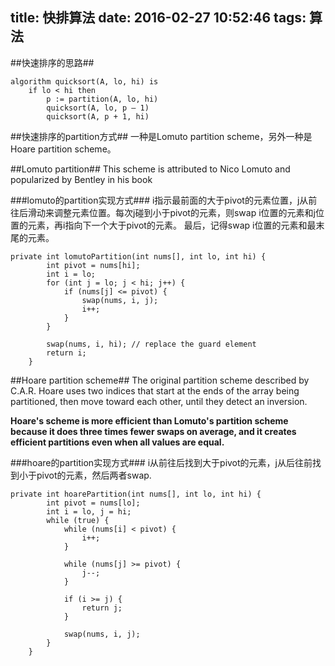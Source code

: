 title: 快排算法
date: 2016-02-27 10:52:46
tags: 算法
---

##快速排序的思路##
```
algorithm quicksort(A, lo, hi) is
    if lo < hi then
        p := partition(A, lo, hi)
        quicksort(A, lo, p – 1)
        quicksort(A, p + 1, hi)
```

##快速排序的partition方式##
一种是Lomuto partition scheme，另外一种是Hoare partition scheme。

##Lomuto partition##
This scheme is attributed to Nico Lomuto and popularized by Bentley in his book

###lomuto的partition实现方式###
i指示最前面的大于pivot的元素位置，j从前往后滑动来调整元素位置。每次j碰到小于pivot的元素，则swap i位置的元素和j位置的元素，再i指向下一个大于pivot的元素。
最后，记得swap i位置的元素和最末尾的元素。

```
private int lomutoPartition(int nums[], int lo, int hi) {
        int pivot = nums[hi];
        int i = lo;
        for (int j = lo; j < hi; j++) {
            if (nums[j] <= pivot) {
                swap(nums, i, j);
                i++;
            }
        }

        swap(nums, i, hi); // replace the guard element
        return i;
    }
```

##Hoare partition scheme##
The original partition scheme described by C.A.R. Hoare uses two indices that start at the ends of the array being partitioned, then move toward each other, until they detect an inversion.

**Hoare's scheme is more efficient than Lomuto's partition scheme because it does three times fewer swaps on average, and it creates efficient partitions even when all values are equal.**

###hoare的partition实现方式###
i从前往后找到大于pivot的元素，j从后往前找到小于pivot的元素，然后两者swap.

```
private int hoarePartition(int nums[], int lo, int hi) {
        int pivot = nums[lo];
        int i = lo, j = hi;
        while (true) {
            while (nums[i] < pivot) {
                i++;
            }

            while (nums[j] >= pivot) {
                j--;
            }

            if (i >= j) {
                return j;
            }

            swap(nums, i, j);
        }
    }
```